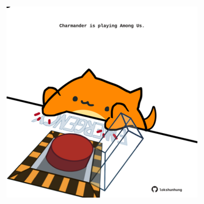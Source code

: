 <!-- built at 28/07/2025, 08:00:36 UTC -->
<p align="center">
  <img width="500" height="500" src="./ReadmeImage.svg">
</p>
